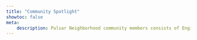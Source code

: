 ```yaml
---
title: "Community Spotlight"
showtoc: false
meta:
    description: Pulsar Neighborhood community members consists of Engineers, Architectures, and Developers bringing in their knowledge and experience for using Apache Pulsar.
---
```

